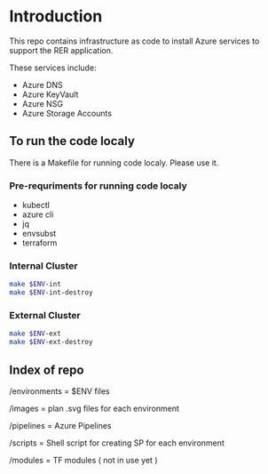 # Introduction 

This repo contains infrastructure as code to install Azure services to support the RER application.

These services include:
- Azure DNS
- Azure KeyVault
- Azure NSG
- Azure Storage Accounts


## To run the code localy

There is a Makefile for running code localy. Please use it.

### Pre-requriments for running code localy

- kubectl
- azure cli
- jq
- envsubst
- terraform

### Internal Cluster

```bash
make $ENV-int
make $ENV-int-destroy
```

### External Cluster

```bash
make $ENV-ext
make $ENV-ext-destroy
```

## Index of repo

/environments = $ENV files

/images = plan .svg files for each environment

/pipelines = Azure Pipelines

/scripts = Shell script for creating SP for each environment

/modules = TF modules  ( not in use yet )
